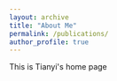 ```yaml
---
layout: archive
title: "About Me"
permalink: /publications/
author_profile: true
---
```


This is Tianyi's home page
